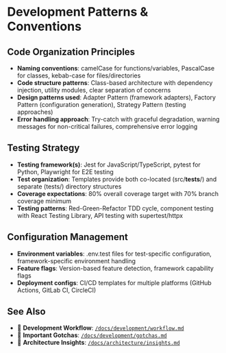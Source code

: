 # Development Patterns & Conventions

## Code Organization Principles
- **Naming conventions**: camelCase for functions/variables, PascalCase for classes, kebab-case for files/directories
- **Code structure patterns**: Class-based architecture with dependency injection, utility modules, clear separation of concerns
- **Design patterns used**: Adapter Pattern (framework adapters), Factory Pattern (configuration generation), Strategy Pattern (testing approaches)
- **Error handling approach**: Try-catch with graceful degradation, warning messages for non-critical failures, comprehensive error logging

## Testing Strategy
- **Testing framework(s)**: Jest for JavaScript/TypeScript, pytest for Python, Playwright for E2E testing
- **Test organization**: Templates provide both co-located (src/__tests__/) and separate (tests/) directory structures
- **Coverage expectations**: 80% overall coverage target with 70% branch coverage minimum
- **Testing patterns**: Red-Green-Refactor TDD cycle, component testing with React Testing Library, API testing with supertest/httpx

## Configuration Management
- **Environment variables**: .env.test files for test-specific configuration, framework-specific environment handling
- **Feature flags**: Version-based feature detection, framework capability flags
- **Deployment configs**: CI/CD templates for multiple platforms (GitHub Actions, GitLab CI, CircleCI)

## See Also
- 📖 **Development Workflow**: [`/docs/development/workflow.md`](./workflow.md)
- 📖 **Important Gotchas**: [`/docs/development/gotchas.md`](./gotchas.md)
- 📖 **Architecture Insights**: [`/docs/architecture/insights.md`](../architecture/insights.md)